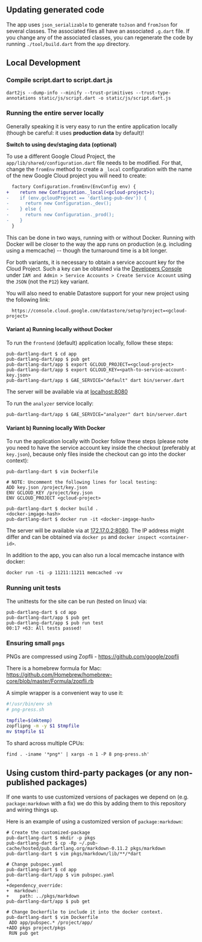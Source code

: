 ## Updating generated code

The app uses `json_serializable` to generate `toJson` and `fromJson` for several
classes. The associated files all have an associated `.g.dart` file. If you
change any of the associated classes, you can regenerate the code by running
`./tool/build.dart` from the `app` directory.

## Local Development

### Compile script.dart to script.dart.js

```
dart2js --dump-info --minify --trust-primitives --trust-type-annotations static/js/script.dart -o static/js/script.dart.js
```

### Running the entire server locally

Generally speaking it is very easy to run the entire application locally
(though be careful: it uses **production data** by default)!

**Switch to using dev/staging data (optional)**

To use a different Google Cloud Project, the `app/lib/shared/configuration.dart` file needs
to be modified. For that, change the `fromEnv` method to create a `_local` configuration
with the name of the new Google Cloud project you will need to create:

```diff
  factory Configuration.fromEnv(EnvConfig env) {
+    return new Configuration._local(<gcloud-project>);
-    if (env.gcloudProject == 'dartlang-pub-dev')) {
-      return new Configuration._dev();
-    } else {
-      return new Configuration._prod();
-    }
  }
```

This can be done in two ways, running with or without Docker. Running with Docker will
be closer to the way the app runs on production (e.g. including using a memcache) -- though
the turnaround time is a bit longer.

For both variants, it is necessary to obtain a service account key for the Cloud Project.
Such a key can be obtained via the [Developers Console](https://console.cloud.google.com/)
under `IAM and Admin > Service Accounts > Create Service Account` using the `JSON` (not the `P12`)
key variant.

You will also need to enable Datastore support for your new project using the following link:

```
  https://console.cloud.google.com/datastore/setup?project=<gcloud-project>
```

#### Variant a) Running locally without Docker

To run the `frontend` (default) application locally, follow these steps:
```
pub-dartlang-dart $ cd app
pub-dartlang-dart/app $ pub get
pub-dartlang-dart/app $ export GCLOUD_PROJECT=<gcloud-project>
pub-dartlang-dart/app $ export GCLOUD_KEY=<path-to-service-account-key.json>
pub-dartlang-dart/app $ GAE_SERVICE="default" dart bin/server.dart
```

The server will be available via at [localhost:8080](http://localhost:8080)

To run the `analyzer` service locally:

```
pub-dartlang-dart/app $ GAE_SERVICE="analyzer" dart bin/server.dart
```

#### Variant b) Running locally With Docker

To run the application locally with Docker follow these steps (please note you need to have the
service account key inside the checkout (preferably at `key.json`), because only files inside
the checkout can go into the docker context):
```
pub-dartlang-dart $ vim Dockerfile

# NOTE: Uncomment the following lines for local testing:
ADD key.json /project/key.json
ENV GCLOUD_KEY /project/key.json
ENV GCLOUD_PROJECT <gcloud-project>

pub-dartlang-dart $ docker build .
<docker-imgage-hash>
pub-dartlang-dart $ docker run -it <docker-imgage-hash>
```

The server will be available via at [172.17.0.2:8080](http://172.17.0.2:8080/). The IP address might differ
and can be obtained via `docker ps` and `docker inspect <container-id>`.

In addition to the app, you can also run a local memcache instance with docker:

```
docker run -ti -p 11211:11211 memcached -vv
```

### Running unit tests

The unittests for the site can be run (tested on linux) via:

```
pub-dartlang-dart $ cd app
pub-dartlang-dart/app $ pub get
pub-dartlang-dart/app $ pub run test
00:17 +63: All tests passed!
```

### Ensuring small `pngs`

PNGs are compressed using Zopfli - https://github.com/google/zopfli

There is a homebrew formula for Mac:
https://github.com/Homebrew/homebrew-core/blob/master/Formula/zopfli.rb

A simple wrapper is a convenient way to use it:

```sh
#!/usr/bin/env sh
# png-press.sh

tmpfile=$(mktemp)
zopflipng -m -y $1 $tmpfile
mv $tmpfile $1
```

To shard across multiple CPUs:

```
find . -iname '*png*' | xargs -n 1 -P 8 png-press.sh'
```

## Using custom third-party packages (or any non-published packages)

If one wants to use customized versions of packages we depend on (e.g. `package:markdown` with a fix)
we do this by adding them to this repository and wiring things up.

Here is an example of using a customized version of `package:markdown`:

```
# Create the customized-package
pub-dartlang-dart $ mkdir -p pkgs
pub-dartlang-dart $ cp -Rp ~/.pub-cache/hosted/pub.dartlang.org/markdown-0.11.2 pkgs/markdown
pub-dartlang-dart $ vim pkgs/markdown/lib/**/*dart

# Change pubspec.yaml
pub-dartlang-dart $ cd app
pub-dartlang-dart/app $ vim pubspec.yaml
+
+dependency_override:
+  markdown:
+    path: ../pkgs/markdown
pub-dartlang-dart/app $ pub get

# Change Dockerfile to include it into the docker context.
pub-dartlang-dart $ vim Dockerfile
 ADD app/pubspec.* /project/app/
+ADD pkgs project/pkgs
 RUN pub get
```
